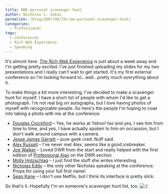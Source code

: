 ```yaml
---
title: RWE personal scavenger hunt
author: Nicholas C. Zakas
permalink: /blog/2007/08/29/rwe-personal-scavenger-hunt/
categories:
  - Professional
tags:
  - Conferences
  - Rich Web Experience
  - Speaking
---
```

It's almost here. <a title="The Rich Web Experience" rel="external" href="http://www.therichwebexperience.com">The Rich Web Experience</a> is just about a week away and I'm getting pretty excited. I've just finished uploading my slides for my two presentations and I really can't wait to get started. It's my first external conference so I'm looking forward to&#8230;well&#8230;pretty much everything about it.

To make things a bit more interesting, I've decided to make a scavenger hunt for myself. I have a short list of people with whom I'd like to get a photograph. I'm not real big on autographs, but I love having photos of myself with recognizable people. So here's the people I'm hoping to coax into taking a photo with me at the conference:

  * <a title="Douglas Crockford" rel="external" href="http://www.therichwebexperience.com/conference/speaker/douglas_crockford.html">Douglas Crockford</a> &#8211; Yes, he works at Yahoo! too and yes, I see him from time to time, and yes, I have actually spoken to him on occassion, but I don't walk around campus with a camera.
  * <a title="Jesse James Garrett" rel="external" href="http://http://www.therichwebexperience.com/conference/speaker/jesse_james_garrett.html">Jesse James Garrett</a> &#8211; pure geek cred. Nuff said.
  * <a title="Alex Russell" rel="external" href="http://www.therichwebexperience.com/conference/speaker/alex_russell.html">Alex Russell</a> &#8211; I've never met Alex, seems like a good icebreaker.
  * <a title="Joe Walker" rel="external" href="http://http://www.therichwebexperience.com/conference/speaker/joe_walker.html">Joe Walker</a> &#8211; Loved DWR from the start and really helped with the first edition of <a title="Professional Ajax" rel="external" href="http://www.amazon.com/gp/redirect.html?ie=UTF8&location=http%3A%2F%2Fwww.amazon.com%2FProfessional-Ajax-2nd-Nicholas-Zakas%2Fdp%2F0470109491%2F&tag=nczonline-20&linkCode=ur2&camp=1789&creative=9325">Professional Ajax</a> on the DWR section.
  * <a title="Molly Holzschlag" rel="external" href="http://www.therichwebexperience.com/conference/speaker/molly_holzschlag.html">Molly Holzschlag</a> &#8211; I just find the stuff she writes interesting.
  * <a title="Nicholas Eddy" rel="external" href="http://www.therichwebexperience.com/conference/speaker/nick_eddy.html">Nicholas Eddy</a> &#8211; the only other Nicholas speaking at the conference. Props for using your full first name!
  * <a title="Sean Kane" rel="external" href="http://www.therichwebexperience.com/conference/speaker/sean_kane.html">Sean Kane</a> &#8211; I don't use Netflix, but I think its interface is pretty slick.

So that's it. Hopefully I'm on someone's scavenger hunt list, too. <img src="{{site.url}}/blog/wp-includes/images/smilies/icon_smile.gif" alt=":)" class="wp-smiley" />
